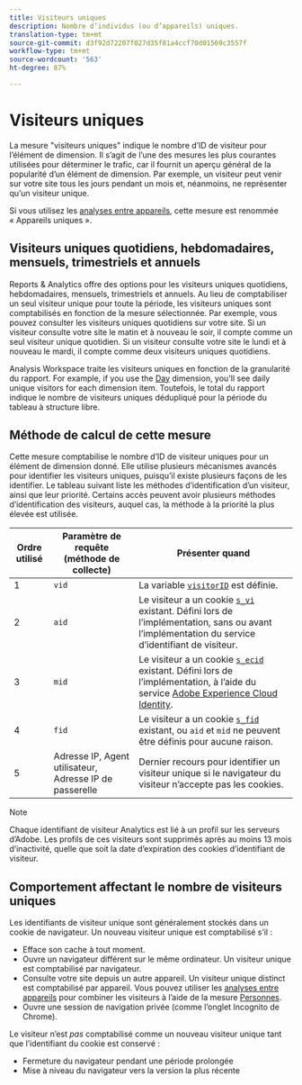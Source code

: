```yaml
---
title: Visiteurs uniques
description: Nombre d’individus (ou d’appareils) uniques.
translation-type: tm+mt
source-git-commit: d3f92d72207f027d35f81a4ccf70d01569c3557f
workflow-type: tm+mt
source-wordcount: '563'
ht-degree: 87%

---
```



# Visiteurs uniques

La mesure &quot;visiteurs uniques&quot; indique le nombre d’ID de visiteur pour l’élément de dimension. Il s’agit de l’une des mesures les plus courantes utilisées pour déterminer le trafic, car il fournit un aperçu général de la popularité d’un élément de dimension. Par exemple, un visiteur peut venir sur votre site tous les jours pendant un mois et, néanmoins, ne représenter qu’un visiteur unique.

Si vous utilisez les [analyses entre appareils](../cda/overview.md), cette mesure est renommée « Appareils uniques ».

## Visiteurs uniques quotidiens, hebdomadaires, mensuels, trimestriels et annuels

Reports &amp; Analytics offre des options pour les visiteurs uniques quotidiens, hebdomadaires, mensuels, trimestriels et annuels. Au lieu de comptabiliser un seul visiteur unique pour toute la période, les visiteurs uniques sont comptabilisés en fonction de la mesure sélectionnée. Par exemple, vous pouvez consulter les visiteurs uniques quotidiens sur votre site. Si un visiteur consulte votre site le matin et à nouveau le soir, il compte comme un seul visiteur unique quotidien. Si un visiteur consulte votre site le lundi et à nouveau le mardi, il compte comme deux visiteurs uniques quotidiens.

Analysis Workspace traite les visiteurs uniques en fonction de la granularité du rapport. For example, if you use the [Day](../dimensions/day.md) dimension, you&#39;ll see daily unique visitors for each dimension item. Toutefois, le total du rapport indique le nombre de visiteurs uniques dédupliqué pour la période du tableau à structure libre.

## Méthode de calcul de cette mesure

Cette mesure comptabilise le nombre d’ID de visiteur uniques pour un élément de dimension donné. Elle utilise plusieurs mécanismes avancés pour identifier les visiteurs uniques, puisqu’il existe plusieurs façons de les identifier. Le tableau suivant liste les méthodes d’identification d’un visiteur, ainsi que leur priorité. Certains accès peuvent avoir plusieurs méthodes d’identification des visiteurs, auquel cas, la méthode à la priorité la plus élevée est utilisée.

| Ordre utilisé | Paramètre de requête (méthode de collecte) | Présenter quand |
| --- | --- | --- |
| 1 | `vid` | La variable [`visitorID`](/help/implement/vars/config-vars/visitorid.md) est définie. |
| 2 | `aid` | Le visiteur a un cookie [`s_vi`](https://docs.adobe.com/content/help/fr-FR/core-services/interface/ec-cookies/cookies-analytics.html) existant. Défini lors de l’implémentation, sans ou avant l’implémentation du service d’identifiant de visiteur. |
| 3 | `mid` | Le visiteur a un cookie [`s_ecid`](https://docs.adobe.com/content/help/fr-FR/core-services/interface/ec-cookies/cookies-analytics.html) existant. Défini lors de l’implémentation, à l’aide du service [Adobe Experience Cloud Identity](https://docs.adobe.com/content/help/fr-FR/id-service/using/home.html). |
| 4 | `fid` | Le visiteur a un cookie [`s_fid`](https://docs.adobe.com/content/help/fr-FR/core-services/interface/ec-cookies/cookies-analytics.html) existant, ou `aid` et `mid` ne peuvent être définis pour aucune raison. |
| 5 | Adresse IP, Agent utilisateur, Adresse IP de passerelle | Dernier recours pour identifier un visiteur unique si le navigateur du visiteur n’accepte pas les cookies. |

>[!NOTE]
>
>Chaque identifiant de visiteur Analytics est lié à un profil sur les serveurs d’Adobe. Les profils de ces visiteurs sont supprimés après au moins 13 mois d’inactivité, quelle que soit la date d’expiration des cookies d’identifiant de visiteur.

## Comportement affectant le nombre de visiteurs uniques

Les identifiants de visiteur unique sont généralement stockés dans un cookie de navigateur. Un nouveau visiteur unique est comptabilisé s’il :

* Efface son cache à tout moment.
* Ouvre un navigateur différent sur le même ordinateur. Un visiteur unique est comptabilisé par navigateur.
* Consulte votre site depuis un autre appareil. Un visiteur unique distinct est comptabilisé par appareil. Vous pouvez utiliser les [analyses entre appareils](../cda/overview.md) pour combiner les visiteurs à l’aide de la mesure [Personnes](people.md).
* Ouvre une session de navigation privée (comme l’onglet Incognito de Chrome).

Le visiteur n’est *pas* comptabilisé comme un nouveau visiteur unique tant que l’identifiant du cookie est conservé :

* Fermeture du navigateur pendant une période prolongée
* Mise à niveau du navigateur vers la version la plus récente
